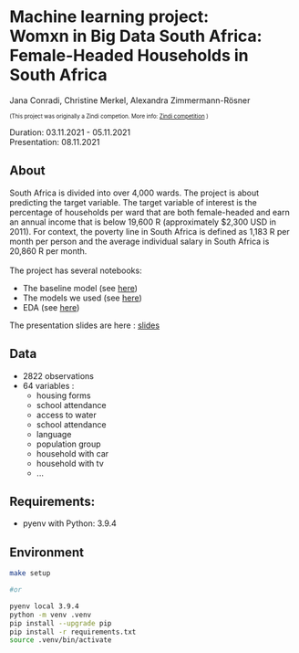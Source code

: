 # Machine learning project: <br> Womxn in Big Data South Africa: Female-Headed Households in South Africa

Jana Conradi, Christine Merkel, Alexandra Zimmermann-Rösner <br>

<sup><sup>(This project was originally a Zindi competion. More info:  [Zindi competition](https://zindi.africa/competitions/womxn-in-big-data-south-africa-female-headed-households-in-south-africa/data) )
 <br>



 Duration: 03.11.2021 - 05.11.2021 <br>
 Presentation: 08.11.2021

## About
South Africa is divided into over 4,000 wards.
The project is about predicting the target variable. 
The target variable of interest is the percentage of households per ward that are both female-headed and earn an annual income that is below 19,600 R (approximately $2,300 USD in 2011). For context, the poverty line in South Africa is defined as 1,183 R per month per person and the average individual salary in South Africa is 20,860 R per month.<br><br>
The project has several notebooks: <br>
- The baseline model (see [here](baseline_model.ipynb)) 
- The models we used (see [here](models/)) 
- EDA (see [here](EDA.ipynb)) 

The presentation slides are here : [slides](presentation.pdf)

## Data
- 2822 observations <br>
- 64 variables : <br>
   - housing forms
   - school attendance
   - access to water
   - school attendance
   - language
   - population group
   - household with car
   - household with tv
   - ...



## Requirements:
- pyenv with Python: 3.9.4

## Environment

```BASH
make setup 

#or 

pyenv local 3.9.4
python -m venv .venv
pip install --upgrade pip
pip install -r requirements.txt
source .venv/bin/activate
```



